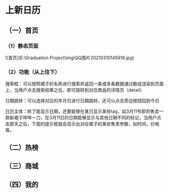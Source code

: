 # 上新日历

## （一）首页

### （1）静态页面

![首页](E:\Graduation Project\img\QQ图片20210310145916.jpg)

### （2）功能（从上往下）

搜索框：可以按照裙子的名称进行搜索并返回一条或多条数据通过数组渲染到页面上，当用户点击搜索结果之后，即可跳转到对应商品的详情页（detail）

日期跳转：可以选择对应的年月日进行日期跳转，还可以点击旁边按钮回到今日

日历主体：除了能显示日期，还要能够在某日显示某些tag，如3月11号即将售卖一款新裙子咩咩一刀，在3月11日的日期能够显示与其他日期不同的标记，当用户点击那天之后，下面的提示框就会显示出对应裙子的某些售卖参数，如时间，价格等。





## （二）热榜

## （三）商城

## （四）我的



